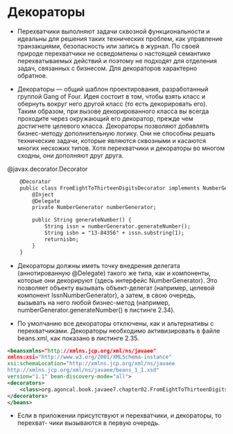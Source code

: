 # Декораторы
* Перехватчики выполняют задачи сквозной функциональности и идеальны для
решения таких технических проблем, как управление транзакциями, безопасность
или запись в журнал. По своей природе перехватчики не осведомлены о настоящей
семантике перехватываемых действий и поэтому не подходят для отделения задач,
связанных с бизнесом. Для декораторов характерно обратное.

* Декораторы — общий шаблон проектирования, разработанный группой Gang
of Four. Идея состоит в том, чтобы взять класс и обернуть вокруг него другой класс
(то есть декорировать его). Таким образом, при вызове декорированного класса вы
всегда проходите через окружающий его декоратор, прежде чем достигнете целевого класса. 
Декораторы позволяют добавлять бизнес-методу дополнительную
логику. Они не способны решать технические задачи, которые являются сквозными
и касаются многих несхожих типов. Хотя перехватчики и декораторы во многом
сходны, они дополняют друг друга.

@javax.decorator.Decorator
```xml
    @Decorator
    public class FromEightToThirteenDigitsDecorator implements NumberGenerator {
        @Inject
        @Delegate
        private NumberGenerator numberGenerator;

        public String generateNumber() {
            String issn = numberGenerator.generateNumber();
            String isbn = "13-84356" + issn.substring(1);
            returnisbn;
        }
    }
```
* Декораторы должны иметь точку внедрения делегата (аннотированную @Delegate)
такого же типа, как и компоненты, которые они декорируют (здесь интерфейс
NumberGenerator). Это позволяет объекту вызывать объект-делегат (например, целевой
компонент IssnNumberGenerator), а затем, в свою очередь, вызывать на него любой
бизнес-метод (например, numberGenerator.generateNumber() в листинге 2.34).

* По умолчанию все декораторы отключены, как и альтернативы с перехватчиками.
Декораторы необходимо активизировать в файле beans.xml, как показано в листинге 2.35.
```xml
<beansxmlns="http://xmlns.jcp.org/xml/ns/javaee"
xmlns:xsi="http://www.w3.org/2001/XMLSchema-instance"
xsi:schemaLocation="http://xmlns.jcp.org/xml/ns/javaee
http://xmlns.jcp.org/xml/ns/javaee/beans_1_1.xsd"
version="1.1" bean-discovery-mode="all">
<decorators>
    <class>org.agoncal.book.javaee7.chapter02.FromEightToThirteenDigitsDecorator</class>
</decorators>
</beans>
```
* Если в приложении присутствуют и перехватчики, и декораторы, то перехват-
чики вызываются в первую очередь.